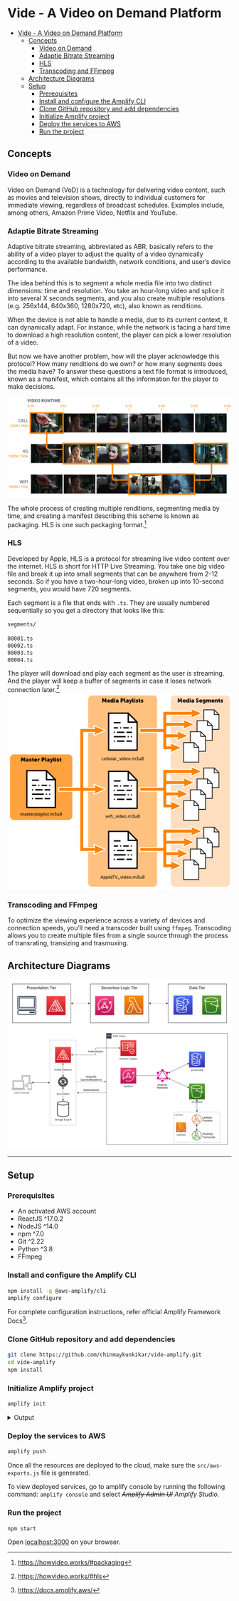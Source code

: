 # Vide - A Video on Demand Platform

- [Vide - A Video on Demand Platform](#vide---a-video-on-demand-platform)
  - [Concepts](#concepts)
    - [Video on Demand](#video-on-demand)
    - [Adaptie Bitrate Streaming](#adaptie-bitrate-streaming)
    - [HLS](#hls)
    - [Transcoding and FFmpeg](#transcoding-and-ffmpeg)
  - [Architecture Diagrams](#architecture-diagrams)
  - [Setup](#local-setup)
    - [Prerequisites](#prerequisites)
    - [Install and configure the Amplify CLI](#install-and-configure-the-amplify-cli)
    - [Clone GitHub repository and add dependencies](#clone-github-repository-and-add-dependencies)
    - [Initialize Amplify project](#initialize-amplify-project)
    - [Deploy the services to AWS](#deploy-the-services-to-aws)
    - [Run the project](#run-the-project)

## Concepts

### Video on Demand

Video on Demand (VoD) is a technology for delivering video content, such as movies and television shows, directly to individual customers for immediate viewing, regardless of broadcast schedules. Examples include, among others, Amazon Prime Video, Netflix and YouTube.

### Adaptie Bitrate Streaming

Adaptive bitrate streaming, abbreviated as ABR, basically refers to the ability of a video player to adjust the quality of a video dynamically according to the available bandwidth, network conditions, and user’s device performance.

The idea behind this is to segment a whole media file into two distinct dimensions: time and resolution. You take an hour-long video and splice it into several X seconds segments, and you also create multiple resolutions (e.g. 256x144, 640x360, 1280x720, etc), also known as renditions.

When the device is not able to handle a media, due to its current context, it can dynamically adapt. For instance, while the network is facing a hard time to download a high resolution content, the player can pick a lower resolution of a video.

But now we have another problem, how will the player acknowledge this protocol? How many renditions do we own? or how many segments does the media have? To answer these questions a text file format is introduced, known as a manifest, which contains all the information for the player to make decisions.

![Adaptive Bitrate Streaming](https://raw.githubusercontent.com/chinmaykunkikar/vide-amplify/master/static/ABR-Flow.png)

The whole process of creating multiple renditions, segmenting media by time, and creating a manifest describing this scheme is known as packaging. HLS is one such packaging format.[^1]

### HLS

Developed by Apple, HLS is a protocol for streaming live video content over the internet. HLS is short for HTTP Live Streaming.
You take one big video file and break it up into small segments that can be anywhere from 2-12 seconds. So if you have a two-hour-long video, broken up into 10-second segments, you would have 720 segments.

Each segment is a file that ends with `.ts`. They are usually numbered sequentially so you get a directory that looks like this:

```plaintext
segments/

00001.ts
00002.ts
00003.ts
00004.ts
```

The player will download and play each segment as the user is streaming. And the player will keep a buffer of segments in case it loses network connection later.[^2]
![HLS Structure](https://raw.githubusercontent.com/chinmaykunkikar/vide-amplify/master/static/HLS-Structure.png)

### Transcoding and FFmpeg

To optimize the viewing experience across a variety of devices and connection speeds, you’ll need a transcoder built using `ffmpeg`.
Transcoding allows you to create multiple files from a single source through the process of transrating, transizing and trasmuxing.

## Architecture Diagrams

![3 tier diagram](https://raw.githubusercontent.com/chinmaykunkikar/vide-amplify/master/static/Diagrams-3-tier.jpg)
![High Level Architecture diagram](https://raw.githubusercontent.com/chinmaykunkikar/vide-amplify/master/static/Diagrams-HLA.jpg)

---

## Setup

### Prerequisites

- An activated AWS account
- ReactJS ^17.0.2
- NodeJS ^14.0
- npm ^7.0
- Git ^2.22
- Python ^3.8
- FFmpeg

### Install and configure the Amplify CLI

```bash
npm install -g @aws-amplify/cli
amplify configure
```

For complete configuration instructions, refer official Amplify Framework Docs[^3].

### Clone GitHub repository and add dependencies

```bash
git clone https://github.com/chinmaykunkikar/vide-amplify.git
cd vide-amplify
npm install
```

### Initialize Amplify project

```bash
amplify init
```

<details><summary>Output</summary><pre>
Note: It is recommended to run this command from the root of your app directory
? Do you want to use an existing environment? Yes
? Choose the environment you would like to use: master
? Choose your default editor: Visual Studio Code
Using default provider awscloudformation
? Select the authentication method you want to use: AWS profile
? Please choose the profile you want to use: default
√ Initialized provider successfully.
</pre></details>

### Deploy the services to AWS

```bash
amplify push
```

Once all the resources are deployed to the cloud, make sure the `src/aws-exports.js` file is generated.

To view deployed services, go to amplify console by running the following command: `amplify console` and select ~~_Amplify Admin UI_~~ _Amplify Studio_.

### Run the project

```bash
npm start
```

Open [localhost:3000](http://localhost:3000) on your browser.

[^1]: https://howvideo.works/#packaging
[^2]: https://howvideo.works/#hls
[^3]: https://docs.amplify.aws/
